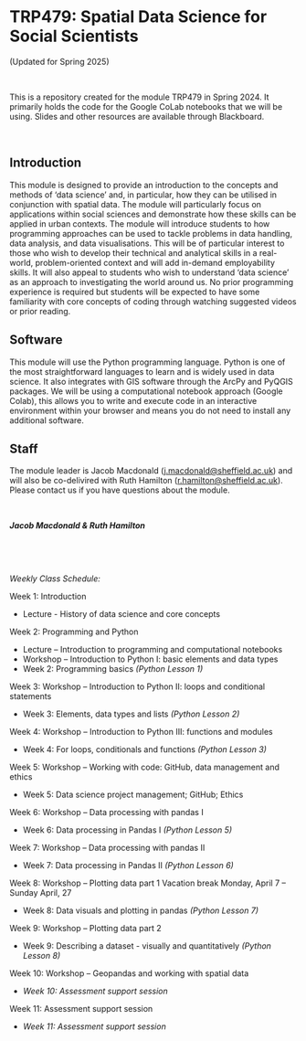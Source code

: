 # TRP479: Spatial Data Science for Social Scientists
(Updated for Spring 2025)

&nbsp;

This is a repository created for the module TRP479 in Spring 2024. It primarily holds the code for the Google CoLab notebooks that we will be using. Slides and other resources are available through Blackboard. 

&nbsp;

## Introduction
This module is designed to provide an introduction to the concepts and methods of ‘data science’ and, in particular, how they can be utilised in conjunction with spatial data. The module will particularly focus on applications within social sciences and demonstrate how these skills can be applied in urban contexts. The module will introduce students to how programming approaches can be used to tackle problems in data handling, data analysis, and data visualisations. This will be of particular interest to those who wish to develop their technical and analytical skills in a real-world, problem-oriented context and will add in-demand  employability skills.  It will also appeal to students who wish to understand ‘data science’ as an approach to investigating the world around us. No prior programming experience is required but students will be expected to have some familiarity with core concepts of coding through watching suggested videos or prior reading.

## Software
This module will use the Python programming language. Python is one of the most straightforward languages to learn and is widely used in data science. It also integrates with GIS software through the ArcPy and PyQGIS packages. We will be using a computational notebook approach (Google Colab), this allows you to write and execute code in an interactive environment within your browser and means you do not need to install any additional software.

## Staff
The module leader is Jacob Macdonald (j.macdonald@sheffield.ac.uk) and will also be co-delivired with Ruth Hamilton (r.hamilton@sheffield.ac.uk). Please contact us if you have questions about the module.

&nbsp;

***Jacob Macdonald & Ruth Hamilton***

&nbsp;

&nbsp;

*Weekly Class Schedule:*

Week 1: Introduction
- Lecture - History of data science and core concepts

Week 2: Programming and Python
- Lecture – Introduction to programming and computational notebooks
- Workshop – Introduction to Python I: basic elements and data types
-   Week 2: Programming basics *(Python Lesson 1)*


Week 3: 
Workshop – Introduction to Python II: loops and conditional statements
-   Week 3: Elements, data types and lists *(Python Lesson 2)*

Week 4:
Workshop – Introduction to Python III: functions and modules
-   Week 4: For loops, conditionals and functions *(Python Lesson 3)*

Week 5:
Workshop – Working with code: GitHub, data management and ethics
-   Week 5: Data science project management; GitHub; Ethics

Week 6:
Workshop – Data processing with pandas I
-   Week 6: Data processing in Pandas I *(Python Lesson 5)*

Week 7:
Workshop – Data processing with pandas II
-   Week 7: Data processing in Pandas II *(Python Lesson 6)*

Week 8:
Workshop – Plotting data part 1
Vacation break Monday, April 7 – Sunday April, 27
-   Week 8: Data visuals and plotting in pandas *(Python Lesson 7)*

Week 9:
Workshop – Plotting data part 2
-   Week 9: Describing a dataset - visually and quantitatively *(Python Lesson 8)*

Week 10:
Workshop – Geopandas and working with spatial data
-   *Week 10: Assessment support session*

Week 11:
Assessment support session
-   *Week 11: Assessment support session*
